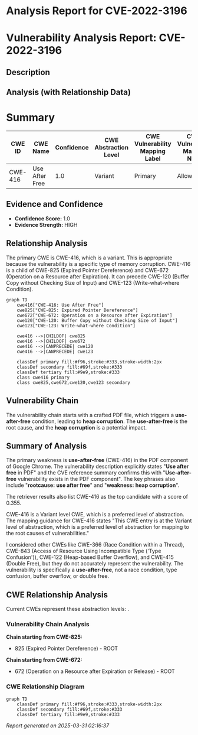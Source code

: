 # Analysis Report for CVE-2022-3196

# Vulnerability Analysis Report: CVE-2022-3196

## Description



## Analysis (with Relationship Data)

# Summary
| CWE ID | CWE Name | Confidence | CWE Abstraction Level | CWE Vulnerability Mapping Label | CWE-Vulnerability Mapping Notes |
|---|---|---|---|---|---|
| CWE-416 | Use After Free | 1.0 | Variant | Primary | Allowed |

## Evidence and Confidence

*   **Confidence Score:** 1.0
*   **Evidence Strength:** HIGH

## Relationship Analysis
The primary CWE is CWE-416, which is a variant. This is appropriate because the vulnerability is a specific type of memory corruption. CWE-416 is a child of CWE-825 (Expired Pointer Dereference) and CWE-672 (Operation on a Resource after Expiration). It can precede CWE-120 (Buffer Copy without Checking Size of Input) and CWE-123 (Write-what-where Condition).

```mermaid
graph TD
    cwe416["CWE-416: Use After Free"]
    cwe825["CWE-825: Expired Pointer Dereference"]
    cwe672["CWE-672: Operation on a Resource after Expiration"]
    cwe120["CWE-120: Buffer Copy without Checking Size of Input"]
    cwe123["CWE-123: Write-what-where Condition"]
    
    cwe416 -->|CHILDOF| cwe825
    cwe416 -->|CHILDOF| cwe672
    cwe416 -->|CANPRECEDE| cwe120
    cwe416 -->|CANPRECEDE| cwe123
    
    classDef primary fill:#f96,stroke:#333,stroke-width:2px
    classDef secondary fill:#69f,stroke:#333
    classDef tertiary fill:#9e9,stroke:#333
    class cwe416 primary
    class cwe825,cwe672,cwe120,cwe123 secondary
```

## Vulnerability Chain
The vulnerability chain starts with a crafted PDF file, which triggers a **use-after-free** condition, leading to **heap corruption**. The **use-after-free** is the root cause, and the **heap corruption** is a potential impact.

## Summary of Analysis
The primary weakness is **use-after-free** (CWE-416) in the PDF component of Google Chrome. The vulnerability description explicitly states "**Use after free** in PDF" and the CVE reference summary confirms this with "**Use-after-free** vulnerability exists in the PDF component". The key phrases also include "**rootcause:** **use after free**" and "**weakness:** **heap corruption**".

The retriever results also list CWE-416 as the top candidate with a score of 0.355.

CWE-416 is a Variant level CWE, which is a preferred level of abstraction. The mapping guidance for CWE-416 states "This CWE entry is at the Variant level of abstraction, which is a preferred level of abstraction for mapping to the root causes of vulnerabilities."

I considered other CWEs like CWE-366 (Race Condition within a Thread), CWE-843 (Access of Resource Using Incompatible Type ('Type Confusion')), CWE-122 (Heap-based Buffer Overflow), and CWE-415 (Double Free), but they do not accurately represent the vulnerability. The vulnerability is specifically a **use-after-free**, not a race condition, type confusion, buffer overflow, or double free.


## CWE Relationship Analysis

Current CWEs represent these abstraction levels: .


### Vulnerability Chain Analysis

**Chain starting from CWE-825:**
- 825 (Expired Pointer Dereference) - ROOT


**Chain starting from CWE-672:**
- 672 (Operation on a Resource after Expiration or Release) - ROOT



### CWE Relationship Diagram

```mermaid
graph TD
    classDef primary fill:#f96,stroke:#333,stroke-width:2px
    classDef secondary fill:#69f,stroke:#333
    classDef tertiary fill:#9e9,stroke:#333
```



*Report generated on 2025-03-31 02:16:37*
